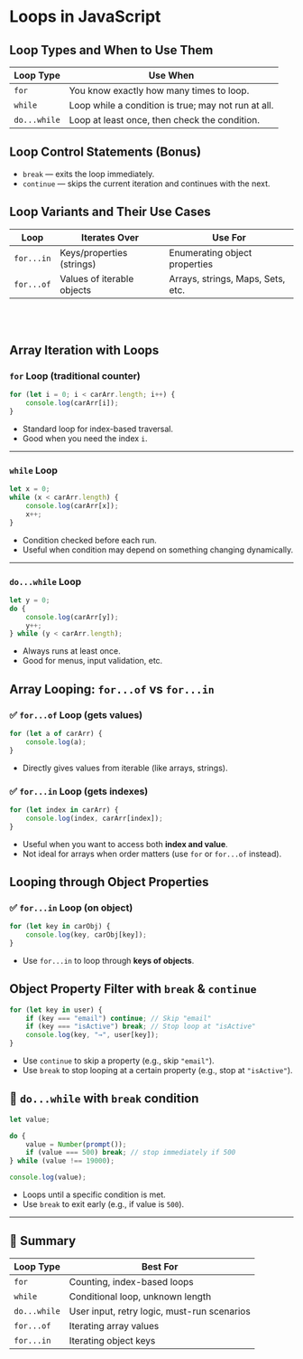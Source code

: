 # Loops in JavaScript

## Loop Types and When to Use Them

| Loop Type    | Use When                                            |
| ------------ | --------------------------------------------------- |
| `for`        | You know exactly how many times to loop.            |
| `while`      | Loop while a condition is true; may not run at all. |
| `do...while` | Loop at least once, then check the condition.       |

## Loop Control Statements (Bonus)

-   `break` — exits the loop immediately.
-   `continue` — skips the current iteration and continues with the next.

## Loop Variants and Their Use Cases

| Loop       | Iterates Over              | Use For                           |
| ---------- | -------------------------- | --------------------------------- |
| `for...in` | Keys/properties (strings)  | Enumerating object properties     |
| `for...of` | Values of iterable objects | Arrays, strings, Maps, Sets, etc. |

<br><br>

## Array Iteration with Loops

### `for` Loop (traditional counter)

```js
for (let i = 0; i < carArr.length; i++) {
    console.log(carArr[i]);
}
```

-   Standard loop for index-based traversal.
-   Good when you need the index `i`.

---

### `while` Loop

```js
let x = 0;
while (x < carArr.length) {
    console.log(carArr[x]);
    x++;
}
```

-   Condition checked before each run.
-   Useful when condition may depend on something changing dynamically.

---

### `do...while` Loop

```js
let y = 0;
do {
    console.log(carArr[y]);
    y++;
} while (y < carArr.length);
```

-   Always runs at least once.
-   Good for menus, input validation, etc.

## Array Looping: `for...of` vs `for...in`

### ✅ `for...of` Loop (gets values)

```js
for (let a of carArr) {
    console.log(a);
}
```

-   Directly gives values from iterable (like arrays, strings).

### ✅ `for...in` Loop (gets indexes)

```js
for (let index in carArr) {
    console.log(index, carArr[index]);
}
```

-   Useful when you want to access both **index and value**.
-   Not ideal for arrays when order matters (use `for` or `for...of` instead).

## Looping through Object Properties

### ✅ `for...in` Loop (on object)

```js
for (let key in carObj) {
    console.log(key, carObj[key]);
}
```

-   Use `for...in` to loop through **keys of objects**.

## Object Property Filter with `break` & `continue`

```js
for (let key in user) {
    if (key === "email") continue; // Skip "email"
    if (key === "isActive") break; // Stop loop at "isActive"
    console.log(key, "→", user[key]);
}
```

-   Use `continue` to skip a property (e.g., skip `"email"`).
-   Use `break` to stop looping at a certain property (e.g., stop at `"isActive"`).

## 🎯 `do...while` with `break` condition

```js
let value;

do {
    value = Number(prompt());
    if (value === 500) break; // stop immediately if 500
} while (value !== 19000);

console.log(value);
```

-   Loops until a specific condition is met.
-   Use `break` to exit early (e.g., if value is `500`).

---

## 📌 Summary

| Loop Type    | Best For                                    |
| ------------ | ------------------------------------------- |
| `for`        | Counting, index-based loops                 |
| `while`      | Conditional loop, unknown length            |
| `do...while` | User input, retry logic, must-run scenarios |
| `for...of`   | Iterating array values                      |
| `for...in`   | Iterating object keys                       |
